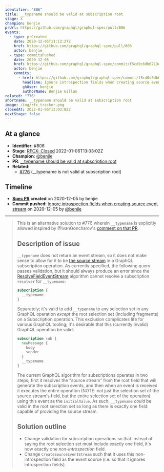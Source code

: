 ```yaml
---
identifier: "806"
title: __typename should be valid at subscription root
stage: X
champion: benjie
prUrl: https://github.com/graphql/graphql-spec/pull/806
events:
  - type: prCreated
    date: 2020-12-05T11:12:27Z
    href: https://github.com/graphql/graphql-spec/pull/806
    actor: benjie
  - type: commitsPushed
    date: 2020-12-05
    href: https://github.com/graphql/graphql-spec/commit/f5cd0c6db6713dfca9e549e067505544ec855e80
    actor: benjie
    commits:
      - href: https://github.com/graphql/graphql-spec/commit/f5cd0c6db6713dfca9e549e067505544ec855e80
        headline: Ignore introspection fields when creating source event stream
        ghUser: benjie
        authorName: Benjie Gillam
related: "776"
shortname: __typename should be valid at subscription root
image: /img/rfc_tracker.png
closedAt: 2022-01-06T13:03:02Z
nextStage: false
---
```


## At a glance

- **Identifier**: #806
- **Stage**: [RFCX: Closed](https://github.com/graphql/graphql-spec/blob/main/CONTRIBUTING.md#stage-x-rejected) 2022-01-06T13:03:02Z
- **Champion**: [@benjie](https://github.com/benjie)
- **PR**: [__typename should be valid at subscription root](https://github.com/graphql/graphql-spec/pull/806)
- **Related**:
  - [#776](/rfcs/776 "__typename is not valid at subscription root / RFC3") (__typename is not valid at subscription root)

<!-- BEGIN_CUSTOM_TEXT -->



<!-- END_CUSTOM_TEXT -->

## Timeline

- **[Spec PR](https://github.com/graphql/graphql-spec/pull/806) created** on 2020-12-05 by benjie
- **Commit pushed**: [Ignore introspection fields when creating source event stream](https://github.com/graphql/graphql-spec/commit/f5cd0c6db6713dfca9e549e067505544ec855e80) on 2020-12-05 by [@benjie](https://github.com/benjie)

<!-- VERBATIM -->

---

> This is an alternative solution to #776 wherein `__typename` is explicitly allowed inspired by @IvanGoncharov's [comment on that PR](https://github.com/graphql/graphql-spec/pull/776#issuecomment-738079711).
> 
> ## Description of issue
> 
> `__typename` does not return an event stream, so it does not make sense to allow for it to be [the source stream](https://spec.graphql.org/draft/#sec-Source-Stream) in a GraphQL subscription operation. As currently specified, the following query passes validation, but it should always produce an error since the [ResolveFieldEventStream](https://spec.graphql.org/draft/#ResolveFieldEventStream()) algorithm cannot resolve a subscription `resolver` for `__typename`:
> 
> ```graphql
> subscription {
>   __typename
> }
> ```
> 
> Separately; it's valid to add `__typename` to any selection set in any GraphQL operation _except_ the root selection set (including fragments) on a Subscription operation. This exclusion complicates life for various GraphQL tooling; it's desirable that this (currently invalid) GraphQL operation be valid:
> 
> ```graphql
> subscription sub {
>   newMessage {
>     body
>     sender
>   }
>   __typename
> }
> ```
> 
> The current GraphQL algorithm for subscriptions operates in two steps; first it resolves the "source stream" from the root field that will generate the subscription events, and then when an event is received it executes the entire operation (NOTE: not just the selection set of the source stream's field, but the entire selection set of the operation) using this event as the `initialValue`. As such, `__typename` _could_ be valid in the root selection set so long as there is exactly one field capable of providing the source stream.
> 
> ## Solution outline
> 
> - Change validation for subscription operations so that instead of saying the root selection set must include exactly one field, it's now exactly one _non-introspection_ field.
> - Change `CreateSourceEventStream` such that it uses this non-introspection field as the event source (i.e. so that it ignores introspection fields).
